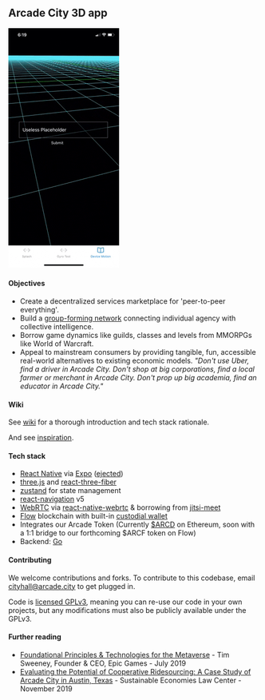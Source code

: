 ## Arcade City 3D app

![Arcade City 3D app screengrab](screengrab.gif)

#### Objectives

* Create a decentralized services marketplace for
'peer-to-peer everything'. 
* Build a [group-forming
network](https://wiki.p2pfoundation.net/Group_Forming_Networks#:~:text=First%2C%20we%20focus%20on%20the,N%2B2%2C%20etc..&text=Networks%20have%20the%20ability%20to,growth%20here%20is%20'exponential'.)
connecting individual agency with collective intelligence. 
* Borrow game dynamics like guilds, classes and levels from MMORPGs like World
  of Warcraft. 
* Appeal to mainstream consumers by providing tangible, fun, accessible real-world alternatives to existing economic models. *"Don't use Uber, find a driver in
Arcade City. Don't shop at big corporations, find a local farmer or merchant in
Arcade City. Don't prop up big academia, find an educator in Arcade City."*

#### Wiki
See [wiki](https://github.com/ArcadeCity/ac3d/wiki) for a thorough introduction
and tech stack rationale.

And see [inspiration](https://github.com/ArcadeCity/ac3d/wiki/Inspiration).

#### Tech stack

* [React Native](https://reactnative.dev/) via [Expo](https://expo.io/) ([ejected](https://docs.expo.io/bare/customizing/))
* [three.js](https://threejs.org/) and [react-three-fiber](https://github.com/react-spring/react-three-fiber)
* [zustand](https://zustand.surge.sh/) for state management
* [react-navigation](https://reactnavigation.org/) v5
* [WebRTC](https://webrtc.org/) via [react-native-webrtc](https://github.com/react-native-webrtc/react-native-webrtc) & borrowing from [jitsi-meet](https://github.com/jitsi/jitsi-meet)
* [Flow](https://www.onflow.org/) blockchain with built-in [custodial wallet](https://github.com/onflow/flow-js-sdk/blob/master/packages/fcl/src/wallet-provider-spec/custodial.md)
* Integrates our Arcade Token (Currently
  [$ARCD](https://etherscan.io/token/0xb581e3a7db80fbaa821ab39342e9cbfd2ce33c23?a=0x3b2470e99b402a333a82ee17c3244ff04c79ec6f)
  on Ethereum, soon with a 1:1 bridge to our forthcoming $ARCF token on Flow)
* Backend: [Go](https://golang.org/)

#### Contributing

We welcome contributions and forks. To contribute to this codebase, email
cityhall@arcade.city to get plugged in.  

Code is [licensed GPLv3](https://github.com/ArcadeCity/ac3d/blob/docs/LICENSE), meaning you can re-use our code in your own projects,
but any modifications must also be publicly available under the GPLv3.

#### Further reading

* [Foundational Principles & Technologies for the Metaverse](https://m3-org.github.io/research/sweeney.html) - Tim Sweeney,
  Founder & CEO, Epic Games - July 2019
* [Evaluating the Potential of Cooperative Ridesourcing: A Case Study of Arcade
  City in Austin, Texas](https://arcade.city/files/ArcadeCity_FinalReport.pdf) -
  Sustainable Economies Law Center - November 2019